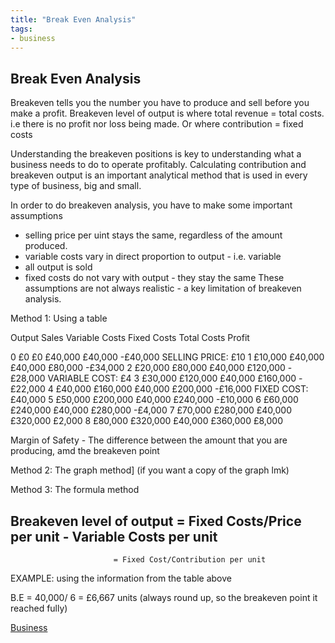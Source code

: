 ```yaml
---
title: "Break Even Analysis"
tags:
- business
---
```


## Break Even Analysis ##

Breakeven tells you the number you have to produce and sell before you make a profit.
Breakeven level of output is where total revenue = total costs. i.e there is no profit nor loss being made. Or where contribution = fixed costs

Understanding the breakeven positions is key to understanding what a business needs to do to operate profitably.
Calculating contribution and breakeven output is an important analytical method that is used in every type of business, big and small.

In order to do breakeven analysis, you have to make some important assumptions
- selling price per uint stays the same, regardless of the amount produced.
- variable costs vary in direct proportion to output - i.e. variable
- all output is sold
- fixed costs do not vary with output - they stay the same
These assumptions are not always realistic - a key limitation of breakeven analysis.

Method 1: Using a table

Output	Sales	Variable Costs	Fixed Costs	Total Costs 	Profit
					
 0	      £0	       £0	        £40,000	    £40,000	   -£40,000               SELLING PRICE: £10
 1	    £10,000	  £40,000       £40,000	    £80,000    -£34,000
 2	    £20,000 	£80,000	      £40,000     £120,000   -£28,000               VARIABLE COST: £4
 3	    £30,000	  £120,000      £40,000	    £160,000   -£22,000
 4	    £40,000	  £160,000      £40,000	    £200,000   -£16,000               FIXED COST: £40,000
 5      £50,000 	£200,000	    £40,000     £240,000   -£10,000
 6	    £60,000   £240,000	    £40,000     £280,000   -£4,000
 7	    £70,000   £280,000	    £40,000     £320,000    £2,000
 8	    £80,000   £320,000      £40,000     £360,000    £8,000
 
 Margin of Safety - The difference between the amount that you are producing, amd the breakeven point
 
 Method 2: The graph method]
 (if you want a copy of the graph lmk)
 
 Method 3: The formula method
 
 ## Breakeven level of output = Fixed Costs/Price per unit - Variable Costs per unit ##
      
                           = Fixed Cost/Contribution per unit

EXAMPLE: using the information from the table above

B.E = 40,000/ 6
    = £6,667 units (always round up, so the breakeven point it reached fully)
 
 
 
 [Business](/Business)
 
 
 
 
 
